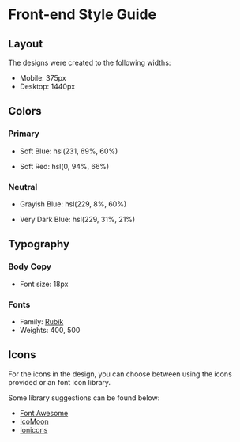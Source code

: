 # Front-end Style Guide

## Layout

The designs were created to the following widths:

- Mobile: 375px
- Desktop: 1440px

## Colors

### Primary

<!-- #5368df -->

- Soft Blue: hsl(231, 69%, 60%)
<!-- #fa5757 -->
- Soft Red: hsl(0, 94%, 66%)

### Neutral

<!-- #9194a1 -->

- Grayish Blue: hsl(229, 8%, 60%)
<!-- #252b46 -->
- Very Dark Blue: hsl(229, 31%, 21%)

## Typography

### Body Copy

- Font size: 18px

### Fonts

- Family: [Rubik](https://fonts.google.com/specimen/Rubik)
- Weights: 400, 500

## Icons

For the icons in the design, you can choose between using the icons provided or an font icon library.

Some library suggestions can be found below:

- [Font Awesome](https://fontawesome.com)
- [IcoMoon](https://icomoon.io)
- [Ionicons](https://ionicons.com)
